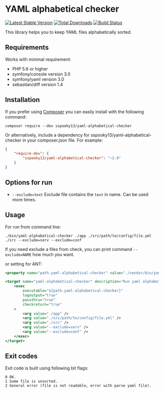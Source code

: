 # YAML alphabetical checker

[![Latest Stable Version](https://poser.pugx.org/sspooky13/yaml-alphabetical-checker/v/stable)](https://packagist.org/packages/sspooky13/yaml-alphabetical-checker)
[![Total Downloads](https://poser.pugx.org/sspooky13/yaml-alphabetical-checker/downloads)](https://packagist.org/packages/sspooky13/yaml-alphabetical-checker)
[![Build Status](https://travis-ci.org/sspooky13/yaml-alphabetical-checker.svg?branch=master)](https://travis-ci.org/sspooky13/yaml-alphabetical-checker)

This library helps you to keep YAML files alphabetically sorted.

## Requirements
Works with minimal requirement:
- PHP 5.6 or higher
- symfony/console version 3.0
- symfony/yaml version 3.0
- sebastian/diff version 1.4

## Installation
If you prefer using [Composer](http://getcomposer.org/) you can easily install with the following command:

    composer require --dev sspooky13/yaml-alphabetical-checker
    
Or alternatively, include a dependency for sspooky13/yaml-alphabetical-checker in your composer.json file. For example:

```json
{
    "require-dev": {
        "sspooky13/yaml-alphabetical-checker": "~2.0"
    }
}
```
## Options for run
- `--exclude=text` Exclude file contains the `text` in name. Can be used more times.

## Usage
For run from command line:

    ./bin/yaml-alphabetical-checker ./app ./src/path/to/config/file.yml ./src --exclude=serv --exclude=conf

If you need exclude a files from check, you can print command `--exclude=NAME` how much you want.

or setting for ANT:

```xml
<property name="path.yaml-alphabetical-checker" value="./vendor/bin/yaml-alphabetical-checker"/>

<target name="yaml-alphabetical-checker" description="Run yaml alphabetical checker">
    <exec 
        executable="${path.yaml-alphabetical-checker}"
        logoutput="true"
        passthru="true"
        checkreturn="true"
    >
        <arg value="./app" />
        <arg value="./src/path/to/config/file.yml" />
        <arg value="./src" />
        <arg value="--exclude=serv" />
        <arg value="--exclude=conf" />
    </exec>
</target>
```

## Exit codes
Exit code is built using following bit flags:

    0 OK.
    1 Some file is unsorted.
    2 General error (file is not readable, error with parse yaml file).